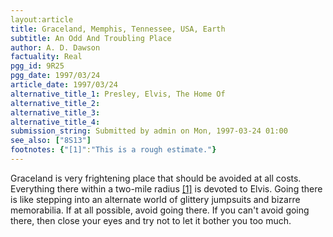 ```yaml
---
layout:article
title: Graceland, Memphis, Tennessee, USA, Earth
subtitle: An Odd And Troubling Place
author: A. D. Dawson
factuality: Real
pgg_id: 9R25
pgg_date: 1997/03/24
article_date: 1997/03/24
alternative_title_1: Presley, Elvis, The Home Of
alternative_title_2: 
alternative_title_3: 
alternative_title_4: 
submission_string: Submitted by admin on Mon, 1997-03-24 01:00
see_also: ["8S13"]
footnotes: {"[1]":"This is a rough estimate."}
---
```

<div>
<p>Graceland is very frightening place that should be avoided at all costs. Everything there within a two-mile radius <a href="#footnotes.1" class="footnote-link">[1]</a> is devoted to Elvis. Going there is like stepping into an alternate world of glittery jumpsuits and bizarre memorabilia. If at all possible, avoid going there. If you can't avoid going there, then close your eyes and try not to let it bother you too much.</p>
</div>
